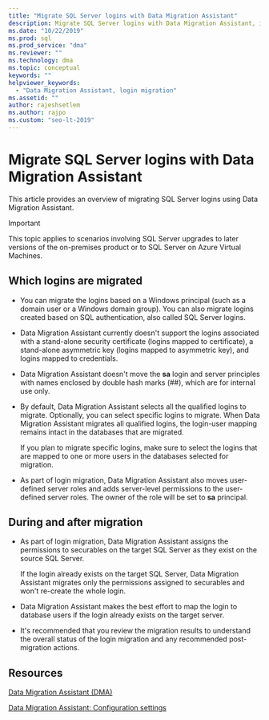 ```yaml
---
title: "Migrate SQL Server logins with Data Migration Assistant"
description: Migrate SQL Server logins with Data Migration Assistant, including SQL Server upgrades to later versions of the on-premises product or to SQL Server on Azure VMs.
ms.date: "10/22/2019"
ms.prod: sql
ms.prod_service: "dma"
ms.reviewer: ""
ms.technology: dma
ms.topic: conceptual
keywords: ""
helpviewer_keywords: 
  - "Data Migration Assistant, login migration"
ms.assetid: ""
author: rajeshsetlem
ms.author: rajpo
ms.custom: "seo-lt-2019"
---
```


# Migrate SQL Server logins with Data Migration Assistant

This article provides an overview of migrating SQL Server logins using Data Migration Assistant.

> [!IMPORTANT]
> This topic applies to scenarios involving SQL Server upgrades to later versions of the on-premises product or to SQL Server on Azure Virtual Machines.

## Which logins are migrated

- You can migrate the logins based on a Windows principal (such as a domain user or a Windows domain group). You can also migrate logins created based on SQL authentication, also called SQL Server logins.

- Data Migration Assistant currently doesn't support the logins associated with a stand-alone security certificate (logins mapped to certificate), a stand-alone asymmetric key (logins mapped to asymmetric key), and logins mapped to credentials.

- Data Migration Assistant doesn't move the **sa** login and server principles with names enclosed by double hash marks (\#\#), which are for internal use only.

- By default, Data Migration Assistant selects all the qualified logins to migrate. Optionally, you can select specific logins to migrate. When Data Migration Assistant migrates all qualified logins, the login-user mapping remains intact in the databases that are migrated.

  If you plan to migrate specific logins, make sure to select the logins that are mapped to one or more users in the databases selected for migration.

- As part of login migration, Data Migration Assistant also moves user-defined server roles and adds server-level permissions to the user-defined server roles. The owner of the role will be set to **sa** principal.

## During and after migration

- As part of login migration, Data Migration Assistant assigns the permissions to securables on the target SQL Server as they exist on the source SQL Server.

  If the login already exists on the target SQL Server, Data Migration Assistant migrates only the permissions assigned to securables and won't re-create the whole login.

- Data Migration Assistant makes the best effort to map the login to database users if the login already exists on the target server.

- It's recommended that you review the migration results to understand the overall status of the login migration and any recommended post-migration actions.

## Resources

[Data Migration Assistant (DMA)](../dma/dma-overview.md)

[Data Migration Assistant: Configuration settings](../dma/dma-configurationsettings.md)
